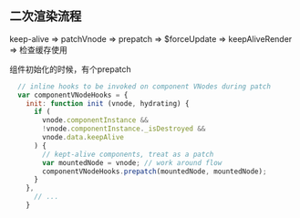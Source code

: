 ##

## 二次渲染流程 
keep-alive => patchVnode => prepatch => $forceUpdate => keepAliveRender => 检查缓存使用


组件初始化的时候，有个prepatch
```js
  // inline hooks to be invoked on component VNodes during patch
  var componentVNodeHooks = {
    init: function init (vnode, hydrating) {
      if (
        vnode.componentInstance &&
        !vnode.componentInstance._isDestroyed &&
        vnode.data.keepAlive
      ) {
        // kept-alive components, treat as a patch
        var mountedNode = vnode; // work around flow
        componentVNodeHooks.prepatch(mountedNode, mountedNode);
      } 
    },
      // ...
    }
```